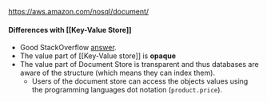 https://aws.amazon.com/nosql/document/
#### Differences with [[Key-Value Store]]
- Good StackOverflow [answer](https://stackoverflow.com/a/3076781/17385921).
- The value part of [[Key-Value store]] is **opaque**
- The value part of Document Store is transparent and thus databases are aware of the structure (which means they can index them). 
	- Users of the document store can access the objects values using the programming languages dot notation (`product.price`).